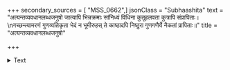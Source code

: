 +++
secondary_sources = [ "MSS_0662",]
jsonClass = "Subhaashita"
text = "अत्यन्तव्यवधानलब्धजनुषो जात्यापि भिन्नक्रमाः सांनिध्यं विधिना कुतूहलवता कुत्रापि संप्रापिताः।  \nगच्छन्त्यामरणं गुणव्यतिकृता भेदं न भूमीरुहस् ते काष्ठादपि निष्ठुरा गुणगणैर्ये नैकतां प्रापिताः॥"
title = "अत्यन्तव्यवधानलब्धजनुषो"

+++

<details><summary>Text</summary>

अत्यन्तव्यवधानलब्धजनुषो जात्यापि भिन्नक्रमाः सांनिध्यं विधिना कुतूहलवता कुत्रापि संप्रापिताः।  
गच्छन्त्यामरणं गुणव्यतिकृता भेदं न भूमीरुहस् ते काष्ठादपि निष्ठुरा गुणगणैर्ये नैकतां प्रापिताः॥
</details>

